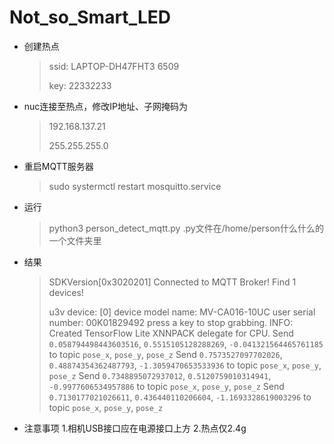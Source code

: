 # Not_so_Smart_LED
+ 创建热点
  >ssid: LAPTOP-DH47FHT3 6509
  >
  >key: 22332233

+ nuc连接至热点，修改IP地址、子网掩码为
  >192.168.137.21
  >
  >255.255.255.0

+ 重启MQTT服务器
  >sudo systermctl restart mosquitto.service

+ 运行
  >python3 person_detect_mqtt.py
  .py文件在/home/person什么什么的一个文件夹里

+ 结果
  >SDKVersion[0x3020201]
  >Connected to MQTT Broker!
  >Find 1 devices!
  >
  >u3v device: [0]
  >device model name: MV-CA016-10UC
  >user serial number: 00K01829492
  >press a key to stop grabbing.
  >INFO: Created TensorFlow Lite XNNPACK delegate for CPU.
  >Send `0.058794498443603516`, `0.5515105128288269`, `-0.041321564465761185` to topic `pose_x`, `pose_y`, `pose_z`
  >Send `0.7573527097702026`, `0.48874354362487793`, `-1.3059470653533936` to topic `pose_x`, `pose_y`, `pose_z`
  >Send `0.7348895072937012`, `0.5120759010314941`, `-0.9977606534957886` to topic `pose_x`, `pose_y`, `pose_z`
  >Send `0.7130177021026611`, `0.436440110206604`, `-1.1693328619003296` to topic `pose_x`, `pose_y`, `pose_z`

+ 注意事项
  1.相机USB接口应在电源接口上方
  2.热点仅2.4g


